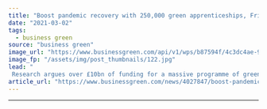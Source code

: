 ```yaml
---
title: "Boost pandemic recovery with 250,000 green apprenticeships, Friends of the Earth urges"
date: "2021-03-02"
tags: 
  - business green
source: "business green"
image_url: "https://www.businessgreen.com/api/v1/wps/b87594f/4c3dc4ae-9988-473e-b293-2f5dc82c55b7/3/onshore-wind-technician-iStock-506483318-185x114.jpg"
image_fp: "/assets/img/post_thumbnails/122.jpg"
lead: "
 Research argues over £10bn of funding for a massive programme of green apprenticeships would boost jobs and prospects for younger people in the UK ..."
article_url: "https://www.businessgreen.com/news/4027847/boost-pandemic-recovery-250-green-apprenticeships-friends-earth-urges"
---
```


---
